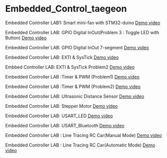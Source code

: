 # Embedded_Control_taegeon

Embedded Controller LAB1: Smart mini-fan with STM32-duino
[Demo video](https://youtu.be/FbGgnJGKj8k)

Embedded Controller LAB: GPIO Digital InOut(Problem 3 : Toggle LED with Button)
[Demo video](https://youtu.be/wH3xLnVl7x4)

Embedded Controller LAB: GPIO Digital InOut 7-segment
[Demo video](https://youtu.be/aCHubyOOQ_Q)

Embedded Controller LAB: EXTI & SysTick
[Demo video](https://youtu.be/EVq-_aUwseo)

Embbed Controller LAB: EXTI & SysTick Problem2
[Demo video](https://youtu.be/uHPben6xLv0)

Embedded Controller LAB :Timer & PWM (Problem1)
[Demo video](https://youtu.be/GMjwl4zIrc8)

Embedded Controller LAB :Timer & PWM (Problem2)
[Demo video](https://youtu.be/1A320E_q1kY)

Embedded Controller LAB: Ultrasonic Distance Sensor
[Demo video](https://youtu.be/Y1fbwsmxXI8)

Embedded Controller LAB: Stepper Motor
[Demo video](https://youtu.be/fhXFbCNvXks)

Embedded Controller LAB: USART_LED  [Demo video](https://youtu.be/pQhTp_7-oOQ)

Embedded Controller LAB: USART_Bluetooth 
[Demo video](https://youtu.be/JlNbZKxEJf0)

Embedded Controller LAB : Line Tracing RC Car(Manual Mode)  [Demo video](https://youtu.be/icd1kjkOtf8)

Embedded Controller LAB : Line Tracing RC Car(Automatic Mode) 
[Demo video](https://youtu.be/Pg68u4XeRaY)
